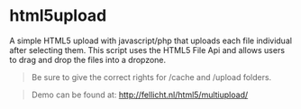 html5upload
===========

A simple HTML5 upload with javascript/php that uploads each file individual after selecting them. This script uses the HTML5 File Api and allows users to drag and drop the files into a dropzone.

> Be sure to give the correct rights for /cache and /upload folders.

> Demo can be found at: http://fellicht.nl/html5/multiupload/